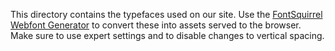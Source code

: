 This directory contains the typefaces used on our site. Use the [FontSquirrel Webfont Generator](http://www.fontsquirrel.com/tools/webfont-generator) to convert these into assets served to the browser. Make sure to use expert settings and to disable changes to vertical spacing.
